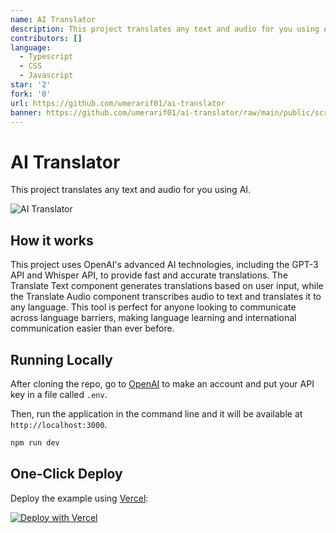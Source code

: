 ```yaml
---
name: AI Translator
description: This project translates any text and audio for you using AI.
contributors: []
language:
  - Typescript
  - CSS
  - Javascript
star: '2'
fork: '0'
url: https://github.com/umerarif01/ai-translator
banner: https://github.com/umerarif01/ai-translator/raw/main/public/screenshot.png
---
```


# AI Translator

This project translates any text and audio for you using AI.

![AI Translator](./public/screenshot.png)

## How it works

This project uses OpenAI's advanced AI technologies, including the GPT-3 API and Whisper API, to provide fast and accurate translations. The Translate Text component generates translations based on user input, while the Translate Audio component transcribes audio to text and translates it to any language. This tool is perfect for anyone looking to communicate across language barriers, making language learning and international communication easier than ever before.

## Running Locally

After cloning the repo, go to [OpenAI](https://beta.openai.com/account/api-keys) to make an account and put your API key in a file called `.env`.

Then, run the application in the command line and it will be available at `http://localhost:3000`.

```bash
npm run dev
```

## One-Click Deploy

Deploy the example using [Vercel](https://vercel.com?utm_source=github&utm_medium=readme&utm_campaign=vercel-examples):

[![Deploy with Vercel](https://vercel.com/button)](https://vercel.com/new/clone?repository-url=https://github.com/umerarif01/ai-translator&env=OPENAI_API_KEY&project-name=ai-translator&repo-name=ai-translator)
